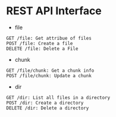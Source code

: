 # REST API Interface
- file

```
GET /file: Get attribue of files
POST /file: Create a file 
DELETE /file: Delete a File
```

- chunk
 
```
GET /file/chunk: Get a chunk info 
POST /file/chunk: Update a chunk
```

- dir

```
GET /dir: List all files in a directory
POST /dir: Create a directory
DELETE /dir: Delete a directory
```
